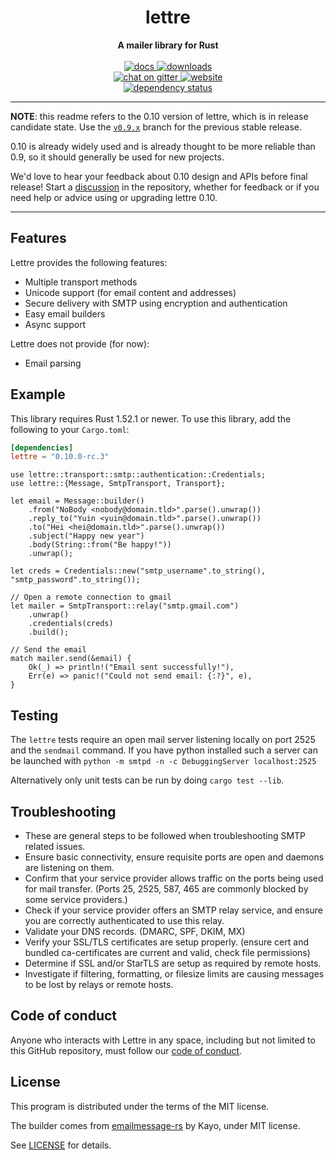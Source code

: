 <h1 align="center">lettre</h1>
<div align="center">
 <strong>
   A mailer library for Rust
 </strong>
</div>

<br />

<div align="center">
  <a href="https://docs.rs/lettre">
    <img src="https://docs.rs/lettre/badge.svg"
      alt="docs" />
  </a>
  <a href="https://crates.io/crates/lettre">
    <img src="https://img.shields.io/crates/d/lettre.svg"
      alt="downloads" />
  </a>
  <br />
  <a href="https://gitter.im/lettre/lettre">
    <img src="https://badges.gitter.im/lettre/lettre.svg"
      alt="chat on gitter" />
  </a>
  <a href="https://lettre.rs">
    <img src="https://img.shields.io/badge/visit-website-blueviolet"
      alt="website" />
  </a>
</div>

<div align="center">
  <a href="https://deps.rs/crate/lettre/0.10.0-rc.3">
    <img src="https://deps.rs/crate/lettre/0.10.0-rc.3/status.svg"
      alt="dependency status" />
  </a>
</div>

---

**NOTE**: this readme refers to the 0.10 version of lettre, which is
in release candidate state. Use the [`v0.9.x`](https://github.com/lettre/lettre/tree/v0.9.x)
branch for the previous stable release.

0.10 is already widely used and is already thought to be more reliable than 0.9, so it should generally be used
for new projects.

We'd love to hear your feedback about 0.10 design and APIs before final release!
Start a [discussion](https://github.com/lettre/lettre/discussions) in the repository, whether for
feedback or if you need help or advice using or upgrading lettre 0.10.

---

## Features

Lettre provides the following features:

* Multiple transport methods
* Unicode support (for email content and addresses)
* Secure delivery with SMTP using encryption and authentication
* Easy email builders
* Async support

Lettre does not provide (for now):

* Email parsing

## Example

This library requires Rust 1.52.1 or newer.
To use this library, add the following to your `Cargo.toml`:


```toml
[dependencies]
lettre = "0.10.0-rc.3"
```

```rust,no_run
use lettre::transport::smtp::authentication::Credentials;
use lettre::{Message, SmtpTransport, Transport};

let email = Message::builder()
    .from("NoBody <nobody@domain.tld>".parse().unwrap())
    .reply_to("Yuin <yuin@domain.tld>".parse().unwrap())
    .to("Hei <hei@domain.tld>".parse().unwrap())
    .subject("Happy new year")
    .body(String::from("Be happy!"))
    .unwrap();

let creds = Credentials::new("smtp_username".to_string(), "smtp_password".to_string());

// Open a remote connection to gmail
let mailer = SmtpTransport::relay("smtp.gmail.com")
    .unwrap()
    .credentials(creds)
    .build();

// Send the email
match mailer.send(&email) {
    Ok(_) => println!("Email sent successfully!"),
    Err(e) => panic!("Could not send email: {:?}", e),
}
```

## Testing

The `lettre` tests require an open mail server listening locally on port 2525 and the `sendmail` command. If you have python installed 
such a server can be launched with `python -m smtpd -n -c DebuggingServer localhost:2525`

Alternatively only unit tests can be run by doing `cargo test --lib`.

## Troubleshooting

- These are general steps to be followed when troubleshooting SMTP related issues.
- Ensure basic connectivity, ensure requisite ports are open and daemons are listening on them.
- Confirm that your service provider allows traffic on the ports being used for mail transfer. (Ports 25, 2525, 587, 465 are commonly blocked by some service providers.)
- Check if your service provider offers an SMTP relay service, and ensure you are correctly authenticated to use this relay.
- Validate your DNS records. (DMARC, SPF, DKIM, MX)
- Verify your SSL/TLS certificates are setup properly. (ensure cert and bundled ca-certificates are current and valid, check file permissions)
- Determine if SSL and/or StarTLS are setup as required by remote hosts.
- Investigate if filtering, formatting, or filesize limits are causing messages to be lost by relays or remote hosts.


## Code of conduct

Anyone who interacts with Lettre in any space, including but not limited to
this GitHub repository, must follow our [code of conduct](https://github.com/lettre/lettre/blob/master/CODE_OF_CONDUCT.md).

## License

This program is distributed under the terms of the MIT license.

The builder comes from [emailmessage-rs](https://github.com/katyo/emailmessage-rs) by
Kayo, under MIT license.

See [LICENSE](./LICENSE) for details.
